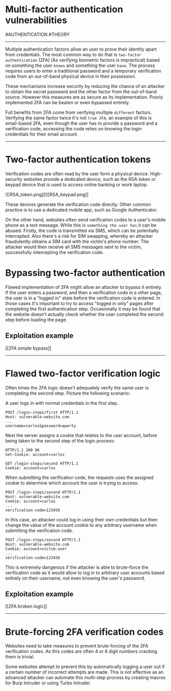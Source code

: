 # Multi-factor authentication vulnerabilities
#AUTHENTICATION 
#THEORY

<hr>

Multiple authentication factors allow an user to prove their identity apart from credentials. The most common way to do that is `two-factor authentication` (2FA) (As verifying biometric factors is impractical) based on something the user `knows` and something the user `have`. The process requires users to enter a traditional password and a temporary verification code from an out-of-band physical device in their possession.

These mechanisms increase security by reducing the chance of an attacker to obtain the secret password and the other factor from the out-of-band source. However this measures are as secure as its implementation. Poorly implemented 2FA can be beaten or even bypassed entirely.

Full benefits from 2FA come from verifying multiple `different` factors. Verifying the same factor twice it's not `true 2FA`, an example of this is email-based 2FA, even though the user has to provide a password and a verification code, accessing the code relies on knowing the login credentials for their email account.

<hr>

# Two-factor authentication tokens

Verification codes are often read by the user form a physical device. High-security websites provide a dedicated device, such as the RSA token or keypad device that is used to access online banking or work laptop. 

![[RSA_token.png]]![[RSA_keypad.png]]

These devices generate the verification code directly. Other common practice is to use a dedicated mobile app, such as Google Authenticator.

On the other hand, websites often send verification codes to a user's mobile phone as a text message. While this is `something the user has` it can be abused. Firstly, the code is transmitted via SMS, which can be potentially intercepted. Also there's a risk for SIM swapping, whereby an attacker fraudulently obtains a SIM card with the victim's phone number. The attacker would then receive all SMS messages sent to the victim, successfully intercepting the verification code.

# Bypassing two-factor authentication

Flawed implementation of 2FA might allow an attacker to bypass it entirely. If the user enters a password, and then a verification code in a other page, the user is in a "logged in" state before the verification code is entered. In those cases it's important to try to access "logged in only" pages after completing the first authentication step. Occasionally it may be found that the website doesn't actually check whether the user completed the second step before loading the page.

## Exploitation example

[[2FA simple bypass]]

<hr>

# Flawed two-factor verification logic

Often times the 2FA logic doesn't adequately verify the same user is completing the second step. Picture the following scenario:

A user logs in with normal credentials in the first step.

```HTTP
POST /login-steps/first HTTP/1.1 
Host: vulnerable-website.com
... 
username=carlos&password=qwerty
```

Next the server assigns a cookie that relates to the user account, before being taken to the second step of the login process:

```HTTP
HTTP/1.1 200 OK 
Set-Cookie: account=carlos
```

```HTTP
GET /login-steps/second HTTP/1.1 
Cookie: account=carlos
```

When submitting the verification code, the requests uses the assigned cookie to determine which account the user is trying to access:

```HTTP
POST /login-steps/second HTTP/1.1 
Host: vulnerable-website.com 
Cookie: account=carlos 
... 
verification-code=123456
```

In this case, an attacker could log in using their own credentials but then change the value of the account cookie to any arbitrary username when submitting the verification code.

```HTTP
POST /login-steps/second HTTP/1.1 
Host: vulnerable-website.com 
Cookie: account=victim-user 
... 
verification-code=123456
```

This is extremely dangerous if the attacker is able to brute-force the verification code as it would allow to log in to arbitrary user accounts based entirely on their username, not even knowing the user's password.

## Exploitation example

[[2FA broken logic]]

<hr>

# Brute-forcing 2FA verification codes

Websites need to take measures to prevent brute-forcing of the 2FA verification codes. As this codes are often 4 or 6 digit numbers cracking them is trivial.

Some websites attempt to prevent this by automatically logging a user out if a certain number of incorrect attempts are made. This is not effective as an advanced attacker can automate this multi-step process by creating macros for Burp Intruder or using Turbo Intruder.
